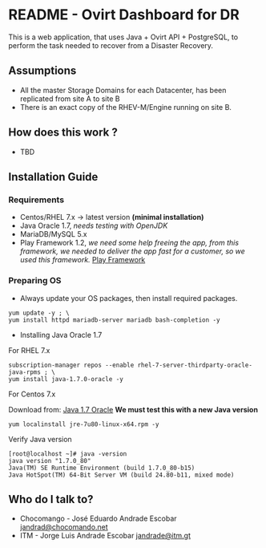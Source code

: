 # README - Ovirt Dashboard for DR #

This is a web application, that uses Java + Ovirt API + PostgreSQL, to perform the task needed to recover from a Disaster Recovery. 



## Assumptions ##

* All the master Storage Domains for each Datacenter, has been replicated from site A to site B
* There is an exact copy of the RHEV-M/Engine running on site B. 
 

## How does this work ? ##

* TBD

## Installation Guide ##

### Requirements

* Centos/RHEL 7.x -> latest version __(minimal installation)__
* Java Oracle 1.7, *needs testing with OpenJDK*
* MariaDB/MySQL 5.x
* Play Framework 1.2, *we need some help freeing the app, from this framework, we needed to deliver the app fast for a customer, so we used this framework.* [Play Framework](https://www.playframework.com/download)

### Preparing OS 

* Always update your OS packages, then install required packages. 

```
yum update -y ; \ 
yum install httpd mariadb-server mariadb bash-completion -y
```
* Installing Java Oracle 1.7 

For RHEL 7.x

```
subscription-manager repos --enable rhel-7-server-thirdparty-oracle-java-rpms ; \
yum install java-1.7.0-oracle -y
```

For Centos 7.x

Download from: [Java 1.7 Oracle](https://edelivery.oracle.com/akam/otn/java/jdk/7u80-b15/jre-7u80-linux-x64.rpm) __We must test this with a new Java version__

```
yum localinstall jre-7u80-linux-x64.rpm -y
```

Verify Java version
```
[root@localhost ~]# java -version
java version "1.7.0_80"
Java(TM) SE Runtime Environment (build 1.7.0_80-b15)
Java HotSpot(TM) 64-Bit Server VM (build 24.80-b11, mixed mode)
```
## Who do I talk to? ##

* Chocomango - José Eduardo Andrade Escobar <jandrad@chocomando.net>
* ITM - Jorge Luis Andrade Escobar <jandrade@itm.gt>